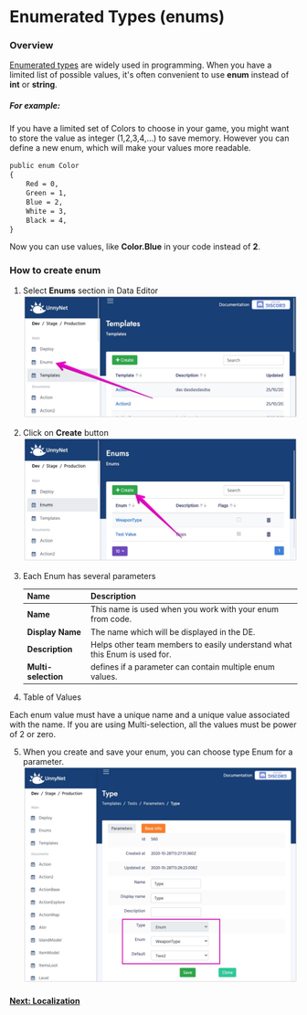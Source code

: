 # Enumerated Types (enums)

### Overview

[Enumerated types](https://en.wikipedia.org/wiki/Enumerated_type) are widely used in programming. When you have a limited list of possible values, it's often convenient to use **enum** instead of **int** or **string**.

##### For example:
If you have a limited set of Colors to choose in your game, you might want to store the value as integer (1,2,3,4,...) to save memory. However you can define a new enum, which will make your values more readable.

```
public enum Color
{
    Red = 0,
    Green = 1,
    Blue = 2,
    White = 3,
    Black = 4,
}
```

Now you can use values, like **Color.Blue** in your code instead of **2**.

### How to create enum

1.  Select **Enums** section in Data Editor
![Screenshot](../../img/de_example/de_enums.jpg)

2.  Click on **Create** button
![Screenshot](../../img/de_example/de_enum_create.jpg)

3.  Each Enum has several parameters
    
    Name | Description
    -----|------------
    **Name** | This name is used when you work with your enum from code.
    **Display Name** | The name which will be displayed in the DE.
    **Description** | Helps other team members to easily understand what this Enum is used for.
    **Multi-selection** | defines if a parameter can contain multiple enum values. 
    
4.  Table of Values

Each enum value must have a unique name and a unique value associated with the name. If you are using Multi-selection, all the values must be power of 2 or zero.

5.  When you create and save your enum, you can choose type Enum for a parameter.
![Screenshot](../../img/de_example/de_enum_param.jpg)

#### [Next: Localization](/data_editor/code_generation)
